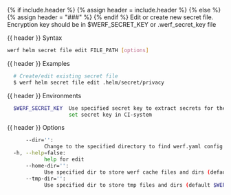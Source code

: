 {% if include.header %}
{% assign header = include.header %}
{% else %}
{% assign header = "###" %}
{% endif %}
Edit or create new secret file.
Encryption key should be in $WERF_SECRET_KEY or .werf_secret_key file

{{ header }} Syntax

```bash
werf helm secret file edit FILE_PATH [options]
```

{{ header }} Examples

```bash
  # Create/edit existing secret file
  $ werf helm secret file edit .helm/secret/privacy
```

{{ header }} Environments

```bash
  $WERF_SECRET_KEY  Use specified secret key to extract secrets for the deploy; recommended way to 
                    set secret key in CI-system
```

{{ header }} Options

```bash
      --dir='':
            Change to the specified directory to find werf.yaml config
  -h, --help=false:
            help for edit
      --home-dir='':
            Use specified dir to store werf cache files and dirs (default $WERF_HOME or ~/.werf)
      --tmp-dir='':
            Use specified dir to store tmp files and dirs (default $WERF_TMP_DIR or system tmp dir)
```

